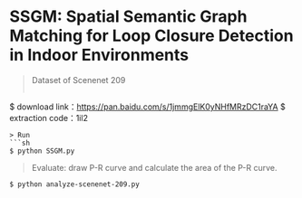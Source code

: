 # SSGM: Spatial Semantic Graph Matching for Loop Closure Detection in Indoor Environments

> Dataset of Scenenet 209
> ```sh
$ download link：https://pan.baidu.com/s/1jmmgElK0yNHfMRzDC1raYA 
$ extraction code：1il2
```
> Run
```sh
$ python SSGM.py
```

> Evaluate: draw P-R curve and calculate the area of the P-R curve.
```sh
$ python analyze-scenenet-209.py
```
